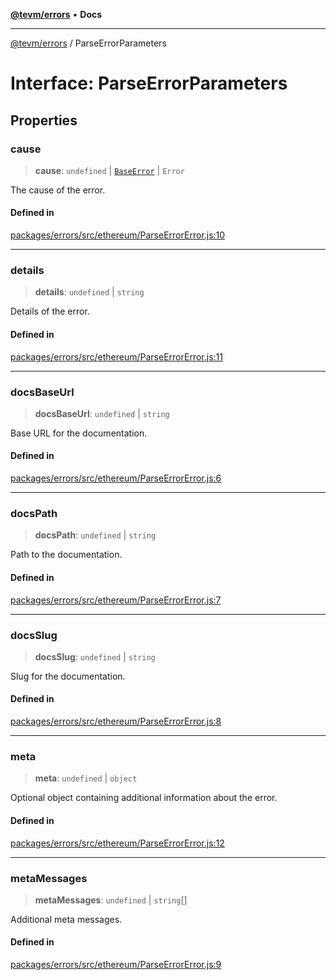 [**@tevm/errors**](../README.md) • **Docs**

***

[@tevm/errors](../globals.md) / ParseErrorParameters

# Interface: ParseErrorParameters

## Properties

### cause

> **cause**: `undefined` \| [`BaseError`](../classes/BaseError.md) \| `Error`

The cause of the error.

#### Defined in

[packages/errors/src/ethereum/ParseErrorError.js:10](https://github.com/evmts/tevm-monorepo/blob/main/packages/errors/src/ethereum/ParseErrorError.js#L10)

***

### details

> **details**: `undefined` \| `string`

Details of the error.

#### Defined in

[packages/errors/src/ethereum/ParseErrorError.js:11](https://github.com/evmts/tevm-monorepo/blob/main/packages/errors/src/ethereum/ParseErrorError.js#L11)

***

### docsBaseUrl

> **docsBaseUrl**: `undefined` \| `string`

Base URL for the documentation.

#### Defined in

[packages/errors/src/ethereum/ParseErrorError.js:6](https://github.com/evmts/tevm-monorepo/blob/main/packages/errors/src/ethereum/ParseErrorError.js#L6)

***

### docsPath

> **docsPath**: `undefined` \| `string`

Path to the documentation.

#### Defined in

[packages/errors/src/ethereum/ParseErrorError.js:7](https://github.com/evmts/tevm-monorepo/blob/main/packages/errors/src/ethereum/ParseErrorError.js#L7)

***

### docsSlug

> **docsSlug**: `undefined` \| `string`

Slug for the documentation.

#### Defined in

[packages/errors/src/ethereum/ParseErrorError.js:8](https://github.com/evmts/tevm-monorepo/blob/main/packages/errors/src/ethereum/ParseErrorError.js#L8)

***

### meta

> **meta**: `undefined` \| `object`

Optional object containing additional information about the error.

#### Defined in

[packages/errors/src/ethereum/ParseErrorError.js:12](https://github.com/evmts/tevm-monorepo/blob/main/packages/errors/src/ethereum/ParseErrorError.js#L12)

***

### metaMessages

> **metaMessages**: `undefined` \| `string`[]

Additional meta messages.

#### Defined in

[packages/errors/src/ethereum/ParseErrorError.js:9](https://github.com/evmts/tevm-monorepo/blob/main/packages/errors/src/ethereum/ParseErrorError.js#L9)
